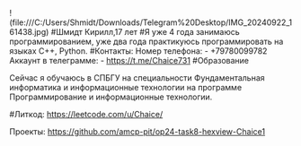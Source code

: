 !(file:///C:/Users/Shmidt/Downloads/Telegram%20Desktop/IMG_20240922_161438.jpg)
#Шмидт Кирилл,17 лет
#Я уже 4 года занимаюсь программированием, уже два года практикуюсь программировать на языках C++, Python.
#Контакты: 
Номер телефона:
    - +79780099782
Аккаунт в телеграмме:
    - https://t.me/Chaice731
#Образование

Сейчас я обучаюсь в СПБГУ на специальности Фундаментальная информатика и информационные технологии на программе Программирование и информационные технологии.

#Литкод: 
https://leetcode.com/u/Chaice/


Проекты:
https://github.com/amcp-pit/op24-task8-hexview-Chaice1
